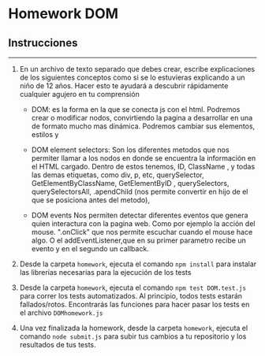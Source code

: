 # Homework DOM

## Instrucciones
---
1. En un archivo de texto separado que debes crear, escribe explicaciones de los siguientes conceptos como si se lo estuvieras explicando a un niño de 12 años. Hacer esto te ayudará a descubrir rápidamente cualquier agujero en tu comprensión

	* DOM: es la forma en la que se conecta js con el html. Podremos crear o modificar nodos, convirtiendo la pagina a desarrollar en una de formato
	mucho mas dinámica. Podremos cambiar sus elementos, estilos y 

	* DOM element selectors: Son los diferentes metodos que nos permiter llamar a los nodos en donde se encuentra la información en el HTML cargado.
	Dentro de estos tenemos, ID, ClassName , y todas las demas etiquetas, como div, p, etc, querySelector, GetElementByClassName, GetElementByID ,
	querySelectors, querySelectorsAll, .apendChild (nos permite convertir en hijo de el que se posiciona antes del metodo), 
	* DOM events
	Nos permiten detectar diferentes eventos que genera quien interactura con la pagina web. Como por ejemplo la acción del mouse. ".onClick" que nos permite escuchar cuando el mouse hace algo. O el addEventListener,que en su primer parametro recibe un evento y en el segundo un callback.

2. Desde la carpeta `homework`, ejecuta el comando `npm install` para instalar las librerías necesarias para la ejecución de los tests

3. Desde la carpeta `homework`, ejecuta el comando `npm test DOM.test.js` para correr los tests automatizados. Al principio, todos tests estarán fallados/rotos. Encontrarás las funciones para hacer pasar los tests en el archivo `DOMhomework.js`

4. Una vez finalizada la homework, desde la carpeta `homework`, ejecuta el comando `node submit.js` para subir tus cambios a tu repositorio y los resultados de tus tests.
